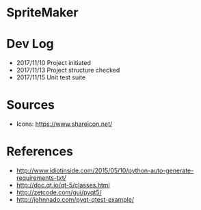 # SpriteMaker

# Dev Log
- 2017/11/10 Project initiated
- 2017/11/13 Project structure checked
- 2017/11/15 Unit test suite

# Sources
- Icons: https://www.shareicon.net/

# References
- http://www.idiotinside.com/2015/05/10/python-auto-generate-requirements-txt/
- http://doc.qt.io/qt-5/classes.html
- http://zetcode.com/gui/pyqt5/
- http://johnnado.com/pyqt-qtest-example/